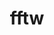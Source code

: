 ---
title: "fftw"
layout: cache
categories: [package, develop-2023-10-15]
meta: {"versions": ["3.3.10"], "compilers": ["cce@=15.0.1", "gcc@=11.4.0", "gcc@=7.3.1", "gcc@=9.4.0", "oneapi@=2023.2.1"], "oss": ["amzn2", "rhel8", "ubuntu20.04"], "platforms": ["linux"], "targets": ["aarch64", "neoverse_n1", "neoverse_v1", "ppc64le", "x86_64_v3", "zen4"], "stacks": ["aws-isc", "aws-isc-aarch64", "e4s", "e4s-cray-rhel", "e4s-neoverse_v1", "e4s-oneapi", "e4s-power", "root"], "num_specs": 18, "num_specs_by_stack": {"root": 18, "aws-isc-aarch64": 6, "aws-isc": 3, "e4s-cray-rhel": 1, "e4s-neoverse_v1": 2, "e4s-power": 2, "e4s": 2, "e4s-oneapi": 2}}
spec_details: [{"hash": "d6fkvy75cal55nnbsxfrj4hvwnvrlitq", "compiler": "gcc@=7.3.1", "versions": ["3.3.10"], "os": "amzn2", "platform": "linux", "target": "aarch64", "variants": ["build_system=autotools", "+mpi", "+openmp", "~pfft_patches", "precision=double,float"], "stacks": ["root", "aws-isc-aarch64"], "size": "-", "tarball": "https://binaries.spack.io/develop-2023-10-15/build_cache/linux-amzn2-aarch64/gcc-7.3.1/fftw-3.3.10/linux-amzn2-aarch64-gcc-7.3.1-fftw-3.3.10-d6fkvy75cal55nnbsxfrj4hvwnvrlitq.spack"}, {"hash": "tiugwwgwealij6pdxhoen4lqlczbpgkf", "compiler": "gcc@=7.3.1", "versions": ["3.3.10"], "os": "amzn2", "platform": "linux", "target": "aarch64", "variants": ["build_system=autotools", "+mpi", "~openmp", "~pfft_patches", "precision=double,float"], "stacks": ["root", "aws-isc-aarch64"], "size": "-", "tarball": "https://binaries.spack.io/develop-2023-10-15/build_cache/linux-amzn2-aarch64/gcc-7.3.1/fftw-3.3.10/linux-amzn2-aarch64-gcc-7.3.1-fftw-3.3.10-tiugwwgwealij6pdxhoen4lqlczbpgkf.spack"}, {"hash": "u7htpd5w6wr6zp3eeagspkec37d56kyt", "compiler": "gcc@=7.3.1", "versions": ["3.3.10"], "os": "amzn2", "platform": "linux", "target": "aarch64", "variants": ["build_system=autotools", "+mpi", "~openmp", "~pfft_patches", "precision=double,float"], "stacks": ["root", "aws-isc-aarch64"], "size": "-", "tarball": "https://binaries.spack.io/develop-2023-10-15/build_cache/linux-amzn2-aarch64/gcc-7.3.1/fftw-3.3.10/linux-amzn2-aarch64-gcc-7.3.1-fftw-3.3.10-u7htpd5w6wr6zp3eeagspkec37d56kyt.spack"}, {"hash": "uhce4eptqiqdmeqvuhnzvvzmvip7vp3l", "compiler": "gcc@=7.3.1", "versions": ["3.3.10"], "os": "amzn2", "platform": "linux", "target": "neoverse_n1", "variants": ["build_system=autotools", "+mpi", "~openmp", "~pfft_patches", "precision=double,float"], "stacks": ["root", "aws-isc-aarch64"], "size": "-", "tarball": "https://binaries.spack.io/develop-2023-10-15/build_cache/linux-amzn2-neoverse_n1/gcc-7.3.1/fftw-3.3.10/linux-amzn2-neoverse_n1-gcc-7.3.1-fftw-3.3.10-uhce4eptqiqdmeqvuhnzvvzmvip7vp3l.spack"}, {"hash": "wbxqfckjraew7s3zdk4yxytprxryrhwn", "compiler": "gcc@=7.3.1", "versions": ["3.3.10"], "os": "amzn2", "platform": "linux", "target": "neoverse_n1", "variants": ["build_system=autotools", "+mpi", "~openmp", "~pfft_patches", "precision=double,float"], "stacks": ["root", "aws-isc-aarch64"], "size": "-", "tarball": "https://binaries.spack.io/develop-2023-10-15/build_cache/linux-amzn2-neoverse_n1/gcc-7.3.1/fftw-3.3.10/linux-amzn2-neoverse_n1-gcc-7.3.1-fftw-3.3.10-wbxqfckjraew7s3zdk4yxytprxryrhwn.spack"}, {"hash": "zvkvityztyjcqs3lxufpjaolxftleldz", "compiler": "gcc@=7.3.1", "versions": ["3.3.10"], "os": "amzn2", "platform": "linux", "target": "neoverse_n1", "variants": ["build_system=autotools", "+mpi", "+openmp", "~pfft_patches", "precision=double,float"], "stacks": ["root", "aws-isc-aarch64"], "size": "-", "tarball": "https://binaries.spack.io/develop-2023-10-15/build_cache/linux-amzn2-neoverse_n1/gcc-7.3.1/fftw-3.3.10/linux-amzn2-neoverse_n1-gcc-7.3.1-fftw-3.3.10-zvkvityztyjcqs3lxufpjaolxftleldz.spack"}, {"hash": "rplq3qqjevbpgu4wnyfdcdzn5u5il4gl", "compiler": "gcc@=7.3.1", "versions": ["3.3.10"], "os": "amzn2", "platform": "linux", "target": "x86_64_v3", "variants": ["build_system=autotools", "+mpi", "~openmp", "~pfft_patches", "precision=double,float"], "stacks": ["root", "aws-isc"], "size": "-", "tarball": "https://binaries.spack.io/develop-2023-10-15/build_cache/linux-amzn2-x86_64_v3/gcc-7.3.1/fftw-3.3.10/linux-amzn2-x86_64_v3-gcc-7.3.1-fftw-3.3.10-rplq3qqjevbpgu4wnyfdcdzn5u5il4gl.spack"}, {"hash": "utjw6ndibl4idrae55kjv7nvexqdy47q", "compiler": "gcc@=7.3.1", "versions": ["3.3.10"], "os": "amzn2", "platform": "linux", "target": "x86_64_v3", "variants": ["build_system=autotools", "+mpi", "+openmp", "~pfft_patches", "precision=double,float"], "stacks": ["root", "aws-isc"], "size": "-", "tarball": "https://binaries.spack.io/develop-2023-10-15/build_cache/linux-amzn2-x86_64_v3/gcc-7.3.1/fftw-3.3.10/linux-amzn2-x86_64_v3-gcc-7.3.1-fftw-3.3.10-utjw6ndibl4idrae55kjv7nvexqdy47q.spack"}, {"hash": "sx24rmxntvw7e5idy6x7lw6atcerccap", "compiler": "gcc@=7.3.1", "versions": ["3.3.10"], "os": "amzn2", "platform": "linux", "target": "x86_64_v3", "variants": ["build_system=autotools", "+mpi", "~openmp", "~pfft_patches", "precision=double,float"], "stacks": ["root", "aws-isc"], "size": "-", "tarball": "https://binaries.spack.io/develop-2023-10-15/build_cache/linux-amzn2-x86_64_v3/gcc-7.3.1/fftw-3.3.10/linux-amzn2-x86_64_v3-gcc-7.3.1-fftw-3.3.10-sx24rmxntvw7e5idy6x7lw6atcerccap.spack"}, {"hash": "ea25wts4vzzgnejedhb35e5gpcdgxtwe", "compiler": "cce@=15.0.1", "versions": ["3.3.10"], "os": "rhel8", "platform": "linux", "target": "zen4", "variants": ["build_system=autotools", "+mpi", "~openmp", "~pfft_patches", "precision=double,float"], "stacks": ["e4s-cray-rhel", "root"], "size": "-", "tarball": "https://binaries.spack.io/develop-2023-10-15/build_cache/linux-rhel8-zen4/cce-15.0.1/fftw-3.3.10/linux-rhel8-zen4-cce-15.0.1-fftw-3.3.10-ea25wts4vzzgnejedhb35e5gpcdgxtwe.spack"}, {"hash": "2zx6qgrck3zsuu6fk4rmsiyn55n5cbqq", "compiler": "gcc@=11.4.0", "versions": ["3.3.10"], "os": "ubuntu20.04", "platform": "linux", "target": "neoverse_v1", "variants": ["build_system=autotools", "+mpi", "~openmp", "~pfft_patches", "precision=double,float"], "stacks": ["root", "e4s-neoverse_v1"], "size": "-", "tarball": "https://binaries.spack.io/develop-2023-10-15/build_cache/linux-ubuntu20.04-neoverse_v1/gcc-11.4.0/fftw-3.3.10/linux-ubuntu20.04-neoverse_v1-gcc-11.4.0-fftw-3.3.10-2zx6qgrck3zsuu6fk4rmsiyn55n5cbqq.spack"}, {"hash": "akdepaulzz57e2pd7lnendtyhzlcf4r2", "compiler": "gcc@=11.4.0", "versions": ["3.3.10"], "os": "ubuntu20.04", "platform": "linux", "target": "neoverse_v1", "variants": ["build_system=autotools", "+mpi", "+openmp", "~pfft_patches", "precision=double,float"], "stacks": ["root", "e4s-neoverse_v1"], "size": "-", "tarball": "https://binaries.spack.io/develop-2023-10-15/build_cache/linux-ubuntu20.04-neoverse_v1/gcc-11.4.0/fftw-3.3.10/linux-ubuntu20.04-neoverse_v1-gcc-11.4.0-fftw-3.3.10-akdepaulzz57e2pd7lnendtyhzlcf4r2.spack"}, {"hash": "246b354fwaumzpawhwyci35hhhtxu3jq", "compiler": "gcc@=9.4.0", "versions": ["3.3.10"], "os": "ubuntu20.04", "platform": "linux", "target": "ppc64le", "variants": ["build_system=autotools", "+mpi", "+openmp", "~pfft_patches", "precision=double,float"], "stacks": ["e4s-power", "root"], "size": "-", "tarball": "https://binaries.spack.io/develop-2023-10-15/build_cache/linux-ubuntu20.04-ppc64le/gcc-9.4.0/fftw-3.3.10/linux-ubuntu20.04-ppc64le-gcc-9.4.0-fftw-3.3.10-246b354fwaumzpawhwyci35hhhtxu3jq.spack"}, {"hash": "z7zq3lq7yc4aashpyyiw7vujdewbmncg", "compiler": "gcc@=9.4.0", "versions": ["3.3.10"], "os": "ubuntu20.04", "platform": "linux", "target": "ppc64le", "variants": ["build_system=autotools", "+mpi", "~openmp", "~pfft_patches", "precision=double,float"], "stacks": ["e4s-power", "root"], "size": "-", "tarball": "https://binaries.spack.io/develop-2023-10-15/build_cache/linux-ubuntu20.04-ppc64le/gcc-9.4.0/fftw-3.3.10/linux-ubuntu20.04-ppc64le-gcc-9.4.0-fftw-3.3.10-z7zq3lq7yc4aashpyyiw7vujdewbmncg.spack"}, {"hash": "fny7kio2gz63k22nwrhngwv7swzjn6jm", "compiler": "gcc@=11.4.0", "versions": ["3.3.10"], "os": "ubuntu20.04", "platform": "linux", "target": "x86_64_v3", "variants": ["build_system=autotools", "+mpi", "+openmp", "~pfft_patches", "precision=double,float"], "stacks": ["root", "e4s"], "size": "-", "tarball": "https://binaries.spack.io/develop-2023-10-15/build_cache/linux-ubuntu20.04-x86_64_v3/gcc-11.4.0/fftw-3.3.10/linux-ubuntu20.04-x86_64_v3-gcc-11.4.0-fftw-3.3.10-fny7kio2gz63k22nwrhngwv7swzjn6jm.spack"}, {"hash": "ieb5pfu76pzp44lhhhgllr5vjgbtiz6y", "compiler": "gcc@=11.4.0", "versions": ["3.3.10"], "os": "ubuntu20.04", "platform": "linux", "target": "x86_64_v3", "variants": ["build_system=autotools", "+mpi", "~openmp", "~pfft_patches", "precision=double,float"], "stacks": ["root", "e4s"], "size": "-", "tarball": "https://binaries.spack.io/develop-2023-10-15/build_cache/linux-ubuntu20.04-x86_64_v3/gcc-11.4.0/fftw-3.3.10/linux-ubuntu20.04-x86_64_v3-gcc-11.4.0-fftw-3.3.10-ieb5pfu76pzp44lhhhgllr5vjgbtiz6y.spack"}, {"hash": "zhjbwjakseary4xsp7unj5ha5uo6zjln", "compiler": "oneapi@=2023.2.1", "versions": ["3.3.10"], "os": "ubuntu20.04", "platform": "linux", "target": "x86_64_v3", "variants": ["build_system=autotools", "+mpi", "~openmp", "~pfft_patches", "precision=double,float"], "stacks": ["root", "e4s-oneapi"], "size": "-", "tarball": "https://binaries.spack.io/develop-2023-10-15/build_cache/linux-ubuntu20.04-x86_64_v3/oneapi-2023.2.1/fftw-3.3.10/linux-ubuntu20.04-x86_64_v3-oneapi-2023.2.1-fftw-3.3.10-zhjbwjakseary4xsp7unj5ha5uo6zjln.spack"}, {"hash": "lve72whjfdfgaszdhraxtysbkgfaopo3", "compiler": "oneapi@=2023.2.1", "versions": ["3.3.10"], "os": "ubuntu20.04", "platform": "linux", "target": "x86_64_v3", "variants": ["build_system=autotools", "+mpi", "+openmp", "~pfft_patches", "precision=double,float"], "stacks": ["root", "e4s-oneapi"], "size": "-", "tarball": "https://binaries.spack.io/develop-2023-10-15/build_cache/linux-ubuntu20.04-x86_64_v3/oneapi-2023.2.1/fftw-3.3.10/linux-ubuntu20.04-x86_64_v3-oneapi-2023.2.1-fftw-3.3.10-lve72whjfdfgaszdhraxtysbkgfaopo3.spack"}]
---